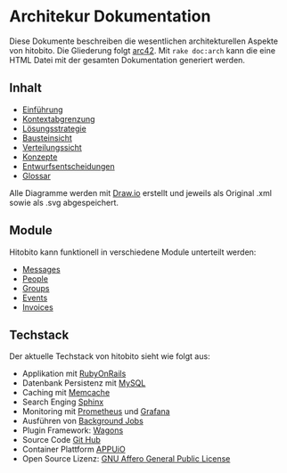 # Architekur Dokumentation

Diese Dokumente beschreiben die wesentlichen architekturellen Aspekte von hitobito. Die Gliederung folgt [arc42](https://www.arc42.de/template). Mit `rake doc:arch` kann die eine HTML Datei mit der gesamten Dokumentation generiert werden.

## Inhalt

* [Einführung](01_einfuehrung.md)
* [Kontextabgrenzung](03_kontextabgrenzung.md)
* [Lösungsstrategie](04_loesungsstrategie.md)
* [Bausteinsicht](05_bausteinsicht.md)
* [Verteilungssicht](07_verteilungssicht.md)
* [Konzepte](08_konzepte.md)
* [Entwurfsentscheidungen](09_entwurfsentscheidungen.md)
* [Glossar](12_glossar.md)

Alle Diagramme werden mit [Draw.io](http://draw.io) erstellt und jeweils als Original .xml sowie als .svg abgespeichert.

## Module
Hitobito kann funktionell in verschiedene Module unterteilt werden:

* [Messages](modules/01_messages.md)
* [People](modules/undefined)
* [Groups](modules/undefined)
* [Events](modules/undefined)
* [Invoices](modules/undefined)


## Techstack
Der aktuelle Techstack von hitobito sieht wie folgt aus:

* Applikation mit [RubyOnRails](http://rubyonrails.org)
* Datenbank Persistenz mit [MySQL](https://www.mysql.com/)
* Caching mit [Memcache](http://memcached.org)
* Search Enging [Sphinx](http://sphinxsearch.com/)
* Monitoring mit [Prometheus](https://prometheus.io/) und [Grafana](https://grafana.com/)
* Ausführen von [Background Jobs](https://github.com/collectiveidea/delayed_job)
* Plugin Framework: [Wagons](http://github.com/codez/wagons)
* Source Code [Git Hub](https://github.com/hitobito/)
* Container Plattform [APPUiO](https://www.appuio.ch)
* Open Source Lizenz: [GNU Affero General Public License](http://www.gnu.org/licenses/)
